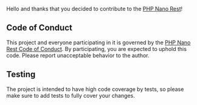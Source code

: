 Hello and thanks that you decided to contribute to the [PHP Nano Rest](https://github.com/GinoPane/php-nano-rest)!

## Code of Conduct

This project and everyone participating in it is governed by the [PHP Nano Rest Code of Conduct](CODE_OF_CONDUCT.md). By participating, you are expected to uphold this code. Please report unacceptable behavior to the author.

## Testing

The project is intended to have high code coverage by tests, so please make sure to add tests to fully cover your changes.